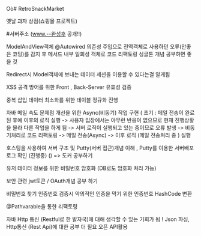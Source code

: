 Oò# RetroSnackMarket

옛날 과자 상점(쇼핑몰 프로젝트)

#서버주소 (www.--완성후 공개!!)

ModelAndView객체 @Autowired 의존성 주입으로 전역객체로 사용하던 오류(안좋은 코딩)를 감지 후 메서드 내부 일회성 객체로 코드 리팩토링 
싱글톤 개념 공부하면 좋을 것

Redirect시 Model객체에 보내는 데이터 세션을 이용할 수 있다는걸 알게됨

XSS 공격 방어를 위한 Front , Back-Server 유효성 검증

중복 삽입 데이터 최소화를 위한 테이블 정규화 진행

자바 메일 속도 문제점 개선을 위한 Async(비동기) 작업 구현
( 초기 : 메일 전송이 완료된 후에 이후의 로직 실행 -> 사용자 입장에서는 아무런 반응이 없으므로
         현재 진행상황을 몰라 다른 작업을 하게 됨 -> 서버 로직이 실행되고 있는 중이므로 오류 발생 -> 비동기처리로 코드 리팩토링
         -> 메일 전송(Async) -> 이후 로직 (메일 전송처리 중 ) 실행

호스팅을 사용하여 서버 구조 및 Putty(서버 접근)개념 이해 , Putty를 이용한 서버배포 로그 확인 (진행중)
() => 도커 공부하기

유저 데이터 정보를 위한 비밀번호 암호화
(DB로도 암호화 처리 가능)

보안 관련 jwt토큰 / OAuth개념 공부 하기

비밀번호 찾기 인증번호 검증시 악의적인 인증을 막기 위한 인증번호 HashCode 변환

@Pathvarable을 통한 리팩토링

자바 Http 통신 (Restful로 한 발자국)에 대해 생각할 수 있는 기회가 됨 ! 
Json 파싱, Http통신 (Rest Api)에 대한 공부 더 필요
오픈 API활용 

